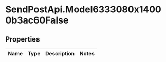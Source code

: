 # SendPostApi.Model6333080x14000b3ac60False

## Properties
Name | Type | Description | Notes
------------ | ------------- | ------------- | -------------


